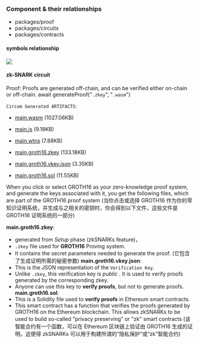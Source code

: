 ### Component & their relationships

- packages/proof
- packages/circuits
- packages/contracts

#### symbols relationship

![](http://imagesoda.oss-cn-beijing.aliyuncs.com/Sodaoo/2023-08-10-095006.png)

#### zk-SNARK circuit

Proof: Proofs are generated off-chain, and can be verified either on-chain or off-chain.
await generateProof("`.zkey`", "`.wasm`")

`Circom Generated ARTIFACTS`:
- [main.wasm](blob:https://zkrepl.dev/1ea1812a-0478-40e9-b4e6-7c3ab7fc66b1) (1027.06KB)
- [main.js](blob:https://zkrepl.dev/e3009dda-4d62-4ba8-94ef-1619db78b030) (9.18KB)
- [main.wtns](blob:https://zkrepl.dev/1735b7d2-c5d4-4eea-9a29-d7e8064eb164) (7.88KB)

- [main.groth16.zkey](blob:https://zkrepl.dev/6a25c66b-8ce8-4345-aea6-6a2ef5ec5d0c) (133.18KB)
- [main.groth16.vkey.json](blob:https://zkrepl.dev/b317dfa3-26f6-4f79-9822-72910438506c) (3.35KB)
- [main.groth16.sol](blob:https://zkrepl.dev/810a13d5-3d1c-4b6d-b011-a4aab6289185) (11.55KB)

When you click or select GROTH16 as your zero-knowledge proof system, and generate the keys associated with it, you get the following files, which are part of the GROTH16 proof system (当你点击或选择 GROTH16 作为你的零知识证明系统，并生成与之相关的密钥时，你会得到以下文件，这些文件是 GROTH16 证明系统的一部分)

**main.groth16.zkey**:
 - generated from  $Setup$  phase  (zkSNARKs feature)，
 - `.zkey`  file used for **GROTH16** Proving system.
 - It contains the secret parameters needed to generate the proof. (它包含了生成证明所需的秘密参数)
**main.groth16.vkey.json**:
 - This is the JSON representation of the `Verification Key`.
 - Unlike `.zkey`, this verification key is *public* . It is used to verify proofs generated by the corresponding zkey.
 - Anyone can use this key to **verify proofs**, but not to generate proofs.
**main.groth16.sol**: 
 - This is a Solidity file used to **verify proofs** in Ethereum smart contracts.
 - This smart contract has a function that verifies the proofs generated by GROTH16 on the Ethereum blockchain. This allows zkSNARKs to be used to build so-called "privacy preserving" or "zk" smart contracts (该智能合约有一个函数，可以在 Ethereum 区块链上验证由 GROTH16 生成的证明。这使得 zkSNARKs 可以用于构建所谓的“隐私保护”或“zk”智能合约)
